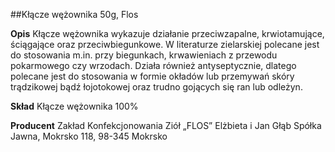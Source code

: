 ##Kłącze wężownika 50g, Flos

**Opis** Kłącze wężownika wykazuje działanie przeciwzapalne, krwiotamujące, ściągające oraz przeciwbiegunkowe. W literaturze zielarskiej polecane jest do stosowania m.in. przy biegunkach, krwawieniach z przewodu pokarmowego czy wrzodach. Działa również antyseptycznie, dlatego polecane jest do stosowania w formie okładów lub przemywań skóry trądzikowej bądź łojotokowej oraz trudno gojących się ran lub odleżyn.  

**Skład** Kłącze wężownika 100%

**Producent** Zakład Konfekcjonowania Ziół „FLOS” Elżbieta i Jan Głąb Spółka Jawna, Mokrsko 118, 98-345 Mokrsko